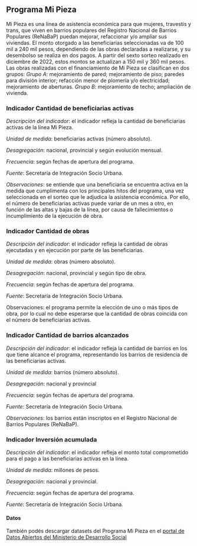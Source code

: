 ## Programa Mi Pieza


Mi Pieza es una línea de asistencia económica para que mujeres, travestis y trans, que viven en barrios populares del Registro Nacional de Barrios Populares (ReNaBaP) puedan mejorar, refaccionar y/o ampliar sus viviendas. El monto otorgado a las beneficiarias seleccionadas va de 100 mil a 240 mil pesos, dependiendo de las obras declaradas a realizarse, y su desembolso se realiza en dos pagos. A partir del sexto sorteo realizado en diciembre de 2022, estos montos se actualizan a 150 mil y 360 mil pesos. Las obras realizadas con el financiamiento de Mi Pieza se clasifican en dos grupos:
*Grupo A*: mejoramiento de pared; mejoramiento de piso; paredes para división interior; refacción menor de plomería y/o electricidad; mejoramiento de aberturas.
*Grupo B*: mejoramiento de techo; ampliación de vivienda.



### Indicador Cantidad de beneficiarias activas  

*Descripción del indicador*: el indicador refleja la cantidad de beneficiarias activas de la línea Mi Pieza. 

*Unidad de medida*: beneficiarias activas (número absoluto).

*Desagregación*: nacional, provincial y según evolución mensual.

*Frecuencia*: según fechas de apertura del programa.

*Fuente*: Secretaría de Integración Socio Urbana.

*Observaciones*: se entiende que una beneficiaria se encuentra activa en la medida que cumplimenta con los principales hitos del programa, una vez seleccionada en el sorteo que le adjudica la asistencia económica. Por ello, el número de beneficiarias activas puede variar de un mes a otro, en función de las altas y bajas de la línea, por causa de fallecimientos o incumplimiento de la ejecución de obra. 



### Indicador Cantidad de obras 

*Descripción del indicador*: el indicador refleja la cantidad de obras ejecutadas y en ejecución por parte de las beneficiarias.

*Unidad de medida*: obras (número absoluto).

*Desagregación*: nacional, provincial y según tipo de obra.

*Frecuencia*: según fechas de apertura del programa.

*Fuente*: Secretaría de Integración Socio Urbana.

Observaciones: el programa permite la elección de uno o más tipos de obra, por lo cual no debe esperarse que la cantidad de obras coincida con el número de beneficiarias activas. 



### Indicador Cantidad de barrios alcanzados

*Descripción del indicador*: el indicador refleja la cantidad de barrios en los que tiene alcance el programa, representando los barrios de residencia de las beneficiarias activas. 

*Unidad de medida*: barrios (número absoluto).

*Desagregación*: nacional y provincial

*Frecuencia*: según fechas de apertura del programa.

*Fuente*: Secretaría de Integración Socio Urbana.

*Observaciones*: los barrios están inscriptos en el Registro Nacional de Barrios Populares (ReNaBaP).



### Indicador Inversión acumulada

*Descripción del indicador*: el indicador refleja el monto total  comprometido para el pago a  las beneficiarias activas en la línea.

*Unidad de medida*: millones de pesos. 

*Desagregación*: nacional y provincial.

*Frecuencia*: según fechas de apertura del programa.

*Fuente*: Secretaría de Integración Socio Urbana.


#### Datos 

También podés descargar datasets del Programa Mi Pieza en el [portal de Datos Abiertos del Ministerio de Desarrollo Social](https://datosabiertos.desarrollosocial.gob.ar/dataset/listado-de-participantes-de-los-sorteos-mi-pieza)
